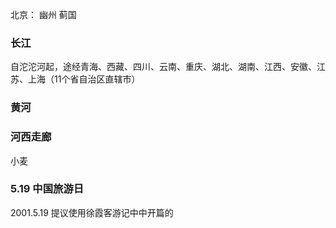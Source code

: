 北京： 幽州 蓟国 


### 长江
自沱沱河起，途经青海、西藏、四川、云南、重庆、湖北、湖南、江西、安徽、江苏、上海（11个省自治区直辖市）

### 黄河


### 河西走廊
小麦


### 5.19 中国旅游日
2001.5.19 提议使用徐霞客游记中中开篇的